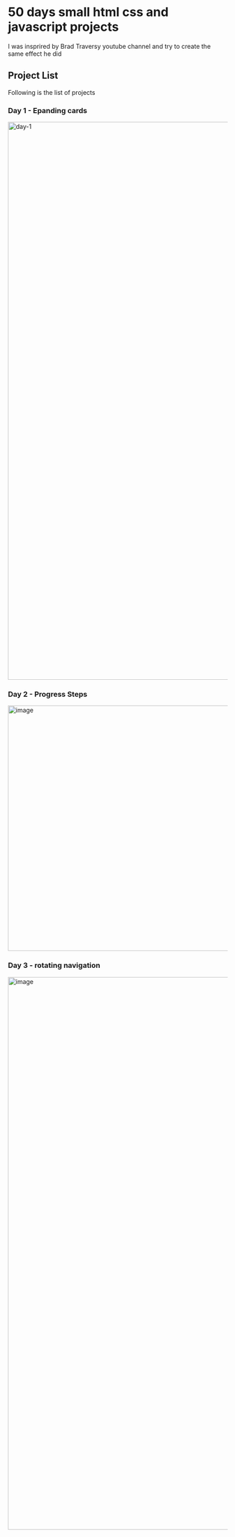 
# 50 days small html css and javascript projects

I was insprired by Brad Traversy youtube channel and try to create the same effect he did






## Project List

Following is the list of projects


### Day 1 - Epanding cards

<img width="1280" alt="day-1" src="https://github.com/dienDan10/50-days-small-html-css-javascript-challenge/assets/108723899/1bb5186e-7ccc-448e-a751-fecd579c7b80">

### Day 2 - Progress Steps

<img width="563" alt="image" src="https://github.com/dienDan10/50-days-small-html-css-javascript-challenge/assets/108723899/cec29a12-973a-4874-bef9-c3b61095cdb7">


### Day 3 - rotating navigation

<img width="1268" alt="image" src="https://github.com/dienDan10/50-days-small-html-css-javascript-challenge/assets/108723899/767d4d7d-0761-421f-809b-e9cb015418da">
